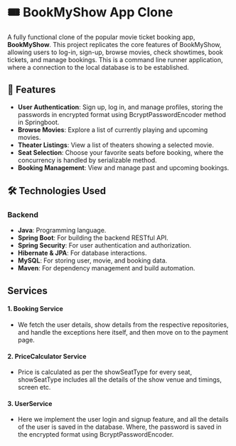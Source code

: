 # 🎟️ BookMyShow App Clone

A fully functional clone of the popular movie ticket booking app, **BookMyShow**. This project replicates the core features of BookMyShow, allowing users to log-in, sign-up, browse movies, check showtimes, book tickets, and manage bookings.
This is a command line runner application, where a connection to the local database is to be established.

## 🚀 Features

- **User Authentication**: Sign up, log in, and manage profiles, storing the passwords in encrypted format using BcryptPasswordEncoder method in Springboot.
- **Browse Movies**: Explore a list of currently playing and upcoming movies.
- **Theater Listings**: View a list of theaters showing a selected movie.
- **Seat Selection**: Choose your favorite seats before booking, where the concurrency is handled by serializable method.
- **Booking Management**: View and manage past and upcoming bookings.

## 🛠️ Technologies Used

### Backend
- **Java**: Programming language.
- **Spring Boot**: For building the backend RESTful API.
- **Spring Security**: For user authentication and authorization.
- **Hibernate & JPA**: For database interactions.
- **MySQL**: For storing user, movie, and booking data.
- **Maven**: For dependency management and build automation.

## Services
#### 1. Booking Service
  -  We fetch the user details, show details from the respective repositories, and handle the exceptions here itself, and then move on to the payment page.
#### 2. PriceCalculator Service
  - Price is calculated as per the showSeatType for every seat, showSeatType includes all the details of the show venue and timings, screen etc.
#### 3. UserService
  - Here we implement the user login and signup feature, and all the details of the user is saved in the database. Where, the password is saved in the encrypted format using BcryptPasswordEncoder.
